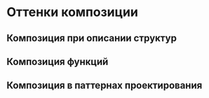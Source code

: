 # Оттенки композиции

## Композиция при описании структур

## Композиция функций

## Композиция в паттернах проектирования
